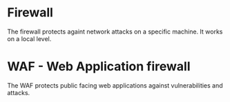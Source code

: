 # Firewall

The firewall protects againt network attacks on a specific machine. It works on a local level.

# WAF - Web Application firewall
The WAF protects public facing web applications against vulnerabilities and attacks.